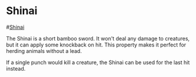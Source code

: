 # Shinai

#[Shinai](item:betterwithaddons:shinai@0)

The Shinai is a short bamboo sword. It won't deal any damage to creatures, but it can apply some knockback on hit. This property makes it perfect for herding animals without a lead.

If a single punch would kill a creature, the Shinai can be used for the last hit instead.